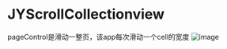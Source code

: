 # JYScrollCollectionview
pageControl是滑动一整页，该app每次滑动一个cell的宽度
![image](https://github.com/JackYoung1989/JYScrollCollectionview/JYScrollCollectionview/image.jpeg)
